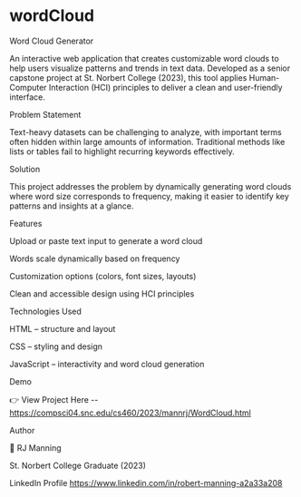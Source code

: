 # wordCloud
Word Cloud Generator

An interactive web application that creates customizable word clouds to help users visualize patterns and trends in text data. Developed as a senior capstone project at St. Norbert College (2023), this tool applies Human-Computer Interaction (HCI) principles to deliver a clean and user-friendly interface.

Problem Statement

Text-heavy datasets can be challenging to analyze, with important terms often hidden within large amounts of information. Traditional methods like lists or tables fail to highlight recurring keywords effectively.

Solution

This project addresses the problem by dynamically generating word clouds where word size corresponds to frequency, making it easier to identify key patterns and insights at a glance.

Features

Upload or paste text input to generate a word cloud

Words scale dynamically based on frequency

Customization options (colors, font sizes, layouts)

Clean and accessible design using HCI principles

Technologies Used

HTML – structure and layout

CSS – styling and design

JavaScript – interactivity and word cloud generation

Demo

👉 View Project Here -- https://compsci04.snc.edu/cs460/2023/mannrj/WordCloud.html

Author

👤 RJ Manning

St. Norbert College Graduate (2023)

LinkedIn Profile
 https://www.linkedin.com/in/robert-manning-a2a33a208
